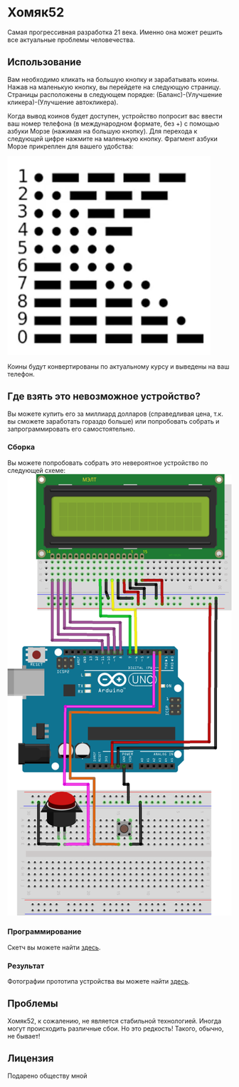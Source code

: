 # Хомяк52

Самая прогрессивная разработка 21 века. Именно она может решить все актуальные проблемы человечества.

## Использование

Вам необходимо кликать на большую кнопку и зарабатывать коины. Нажав на маленькую кнопку, вы перейдете на следующую страницу. Страницы расположены в следующем порядке: (Баланс)-(Улучшение кликера)-(Улучшение автокликера).

Когда вывод коинов будет доступен, устройство попросит вас ввести ваш номер телефона (в международном формате, без +) с помощью азбуки Морзе (нажимая на большую кнопку). Для перехода к следующей цифре нажмите на маленькую кнопку. Фрагмент азбуки Морзе прикреплен для вашего удобства:

![morse](https://raw.githubusercontent.com/grey-cat-1908/hamster52/master/morse.png)

Коины будут конвертированы по актуальному курсу и выведены на ваш телефон. 

## Где взять это невозможное устройство?

Вы можете купить его за миллиард долларов (справедливая цена, т.к. вы сможете заработать гораздо больше) или попробовать собрать и запрограммировать его самостоятельно.

### Сборка

Вы можете попробовать собрать это невероятное устройство по следующей схеме:
![scheme](https://raw.githubusercontent.com/grey-cat-1908/hamster52/master/scheme.png)

### Программирование

Скетч вы можете найти [здесь](https://github.com/grey-cat-1908/hamster52/blob/master/hamster52.ino). 

### Результат

Фотографии прототипа устройства вы можете найти [здесь](https://t.me/marakarka/1185).

## Проблемы

Хомяк52, к сожалению, не является стабильной технологией. Иногда могут происходить различные сбои. Но это редкость! Такого, обычно, не бывает!

## Лицензия

Подарено обществу мной
